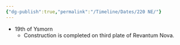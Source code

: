 ```yaml
---
{"dg-publish":true,"permalink":"/Timeline/Dates/220 NE/"}
---
```


- 19th of Ysmorn
	- Construction is completed on third plate of Revantum Nova.